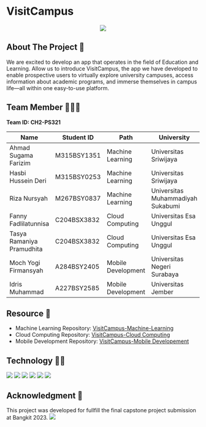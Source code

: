 # VisitCampus

<p align="center">
    <img src="https://github.com/sugama1001/VisitCampus/blob/main/visitCampus_cover.png">
</p>

## About The Project 💬

We are excited to develop an app that operates in the field of Education and Learning. Allow us to introduce VisitCampus, the app we have developed to enable prospective users to virtually explore university campuses, access information about academic programs, and immerse themselves in campus life—all within one easy-to-use platform.

## Team Member 👨‍👧‍👦

<b>Team ID: CH2-PS321</b>

| Name                      | Student ID  | Path                | University                                 |
| ------------------------- | ----------- | ------------------- | ------------------------------------------ |
| Ahmad Sugama Farizim      | M315BSY1351 | Machine Learning    | Universitas Sriwijaya                      |
| Hasbi Hussein Deri        | M315BSY0253 | Machine Learning    | Universitas Sriwijaya                      |
| Riza Nursyah              | M267BSY0837 | Machine Learning    | Universitas Muhammadiyah Sukabumi          |
| Fanny Fadlilatunnisa      | C204BSX3832 | Cloud Computing     | Universitas Esa Unggul                     |
| Tasya Ramaniya Pramudhita | C204BSX3832 | Cloud Computing     | Universitas Esa Unggul                     |
| Moch Yogi Firmansyah      | A284BSY2405 | Mobile Development  | Universitas Negeri Surabaya                |
| Idris Muhammad            | A227BSY2585 | Mobile Development  | Universitas Jember                         |

## Resource 🧰

- Machine Learning Repository: [VisitCampus-Machine-Learning](https://github.com/sugama1001/VisitCampus)
- Cloud Computing Repository: [VisitCampus-Cloud Computing](https://github.com/Fannyfdlsa/Cloud-VisitCampus.git)
- Mobile Development Repository: [VisitCampus-Mobile Developement](https://github.com/deress/VisitCampus)

## Technology 👨‍💻

![](https://img.shields.io/badge/python-3670A0?style=flat&logo=python&logoColor=ffdd54) ![](https://img.shields.io/badge/Kotlin-0095D5?&style=flat&logo=kotlin&logoColor=white) ![](https://img.shields.io/badge/TensorFlow-FF6F00?style=flat&logo=tensorflow&logoColor=white) ![](https://img.shields.io/badge/Flask-000000?style=flat&logo=flask&logoColor=white) ![](https://img.shields.io/badge/Google_Cloud-4285F4?style=flat&logo=google-cloud&logoColor=white) ![](https://img.shields.io/badge/Figma-F24E1E?style=flat&logo=figma&logoColor=white)

## Acknowledgment 🙌

This project was developed for fullfill the final capstone project submission at Bangkit 2023.
![](https://hackmd.io/_uploads/r1VL5VVvh.png)
